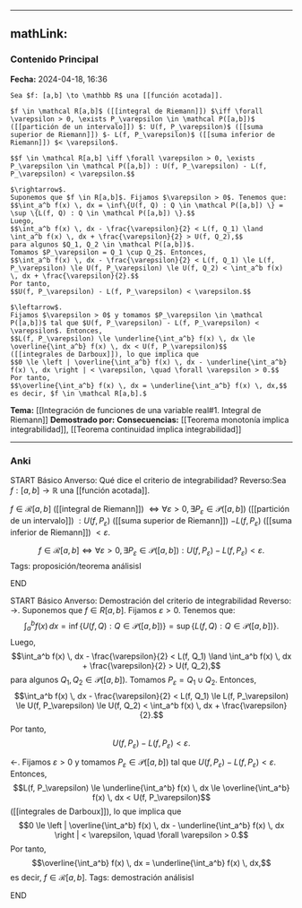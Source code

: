 
---
mathLink:
---
### Contenido Principal

**Fecha:** 2024-04-18, 16:36

```ad-theorem
Sea $f: [a,b] \to \mathbb R$ una [[función acotada]].

$f \in \mathcal R[a,b]$ ([[integral de Riemann]]) $\iff \forall \varepsilon > 0, \exists P_\varepsilon \in \mathcal P([a,b])$ ([[partición de un intervalo]]) $: U(f, P_\varepsilon)$ ([[suma superior de Riemann]]) $- L(f, P_\varepsilon)$ ([[suma inferior de Riemann]]) $< \varepsilon$.

$$f \in \mathcal R[a,b] \iff \forall \varepsilon > 0, \exists P_\varepsilon \in \mathcal P([a,b]) : U(f, P_\varepsilon) - L(f, P_\varepsilon) < \varepsilon.$$

```

```ad-proof
$\rightarrow$.
Suponemos que $f \in R[a,b]$. Fijamos $\varepsilon > 0$. Tenemos que:
$$\int_a^b f(x) \, dx = \inf\{U(f, Q) : Q \in \mathcal P([a,b]) \} = \sup \{L(f, Q) : Q \in \mathcal P([a,b]) \}.$$
Luego,
$$\int_a^b f(x) \, dx - \frac{\varepsilon}{2} < L(f, Q_1) \land \int_a^b f(x) \, dx + \frac{\varepsilon}{2} > U(f, Q_2),$$
para algunos $Q_1, Q_2 \in \mathcal P([a,b])$.
Tomamos $P_\varepsilon = Q_1 \cup Q_2$. Entonces,
$$\int_a^b f(x) \, dx - \frac{\varepsilon}{2} < L(f, Q_1) \le L(f, P_\varepsilon) \le U(f, P_\varepsilon) \le U(f, Q_2) < \int_a^b f(x) \, dx + \frac{\varepsilon}{2}.$$
Por tanto,
$$U(f, P_\varepsilon) - L(f, P_\varepsilon) < \varepsilon.$$

$\leftarrow$.
Fijamos $\varepsilon > 0$ y tomamos $P_\varepsilon \in \mathcal P([a,b])$ tal que $U(f, P_\varepsilon) - L(f, P_\varepsilon) < \varepsilon$. Entonces,
$$L(f, P_\varepsilon) \le \underline{\int_a^b} f(x) \, dx \le \overline{\int_a^b} f(x) \, dx < U(f, P_\varepsilon)$$
([[integrales de Darboux]]), lo que implica que
$$0 \le \left | \overline{\int_a^b} f(x) \, dx - \underline{\int_a^b} f(x) \, dx \right | < \varepsilon, \quad \forall \varepsilon > 0.$$
Por tanto,
$$\overline{\int_a^b} f(x) \, dx = \underline{\int_a^b} f(x) \, dx,$$
es decir, $f \in \mathcal R[a,b].$
```

**Tema:** [[Integración de funciones de una variable real#1. Integral de Riemann]]
**Demostrado por:**
**Consecuencias:** [[Teorema monotonía implica integrabilidad]], [[Teorema continuidad implica integrabilidad]]

---
### Anki

START
Básico
Anverso: Qué dice el criterio de integrabilidad?
Reverso:Sea $f: [a,b] \to \mathbb R$ una [[función acotada]].

$f \in \mathcal R[a,b]$ ([[integral de Riemann]]) $\iff \forall \varepsilon > 0, \exists P_\varepsilon \in \mathcal P([a,b])$ ([[partición de un intervalo]]) $: U(f, P_\varepsilon)$ ([[suma superior de Riemann]]) $- L(f, P_\varepsilon)$ ([[suma inferior de Riemann]]) $< \varepsilon$.

$$f \in \mathcal R[a,b] \iff \forall \varepsilon > 0, \exists P_\varepsilon \in \mathcal P([a,b]) : U(f, P_\varepsilon) - L(f, P_\varepsilon) < \varepsilon.$$
Tags: proposición/teorema análisisI
<!--ID: 1714669443825-->
END

START
Básico
Anverso: Demostración del criterio de integrabilidad
Reverso: $\rightarrow$.
Suponemos que $f \in R[a,b]$. Fijamos $\varepsilon > 0$. Tenemos que:
$$\int_a^b f(x) \, dx = \inf\{U(f, Q) : Q \in \mathcal P([a,b]) \} = \sup \{L(f, Q) : Q \in \mathcal P([a,b]) \}.$$
Luego,
$$\int_a^b f(x) \, dx - \frac{\varepsilon}{2} < L(f, Q_1) \land \int_a^b f(x) \, dx + \frac{\varepsilon}{2} > U(f, Q_2),$$
para algunos $Q_1, Q_2 \in \mathcal P([a,b])$.
Tomamos $P_\varepsilon = Q_1 \cup Q_2$. Entonces,
$$\int_a^b f(x) \, dx - \frac{\varepsilon}{2} < L(f, Q_1) \le L(f, P_\varepsilon) \le U(f, P_\varepsilon) \le U(f, Q_2) < \int_a^b f(x) \, dx + \frac{\varepsilon}{2}.$$
Por tanto,
$$U(f, P_\varepsilon) - L(f, P_\varepsilon) < \varepsilon.$$

$\leftarrow$.
Fijamos $\varepsilon > 0$ y tomamos $P_\varepsilon \in \mathcal P([a,b])$ tal que $U(f, P_\varepsilon) - L(f, P_\varepsilon) < \varepsilon$. Entonces,
$$L(f, P_\varepsilon) \le \underline{\int_a^b} f(x) \, dx \le \overline{\int_a^b} f(x) \, dx < U(f, P_\varepsilon)$$
([[integrales de Darboux]]), lo que implica que
$$0 \le \left | \overline{\int_a^b} f(x) \, dx - \underline{\int_a^b} f(x) \, dx \right | < \varepsilon, \quad \forall \varepsilon > 0.$$
Por tanto,
$$\overline{\int_a^b} f(x) \, dx = \underline{\int_a^b} f(x) \, dx,$$
es decir, $f \in \mathcal R[a,b].$
Tags: demostración análisisI
<!--ID: 1714669443829-->
END